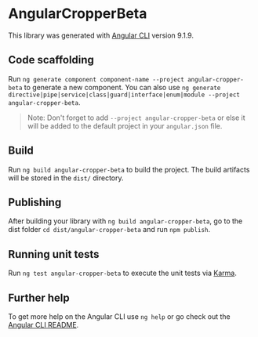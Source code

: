 # AngularCropperBeta

This library was generated with [Angular CLI](https://github.com/angular/angular-cli) version 9.1.9.

## Code scaffolding

Run `ng generate component component-name --project angular-cropper-beta` to generate a new component. You can also use `ng generate directive|pipe|service|class|guard|interface|enum|module --project angular-cropper-beta`.
> Note: Don't forget to add `--project angular-cropper-beta` or else it will be added to the default project in your `angular.json` file. 

## Build

Run `ng build angular-cropper-beta` to build the project. The build artifacts will be stored in the `dist/` directory.

## Publishing

After building your library with `ng build angular-cropper-beta`, go to the dist folder `cd dist/angular-cropper-beta` and run `npm publish`.

## Running unit tests

Run `ng test angular-cropper-beta` to execute the unit tests via [Karma](https://karma-runner.github.io).

## Further help

To get more help on the Angular CLI use `ng help` or go check out the [Angular CLI README](https://github.com/angular/angular-cli/blob/master/README.md).
